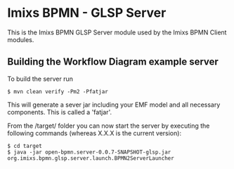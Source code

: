 # Imixs BPMN - GLSP Server

This is the Imixs BPMN GLSP Server module used by the Imixs BPMN Client modules. 

## Building the Workflow Diagram example server

To build the server run 

	$ mvn clean verify -Pm2 -Pfatjar

This will generate a sever jar including your EMF model and all necessary components. This is called a 'fatjar'. 

From the /target/ folder you can now start the server by executing the following commands (whereas X.X.X is the current version):

	$ cd target
	$ java -jar open-bpmn.server-0.0.7-SNAPSHOT-glsp.jar org.imixs.bpmn.glsp.server.launch.BPMN2ServerLauncher


